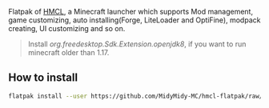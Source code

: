 Flatpak of [HMCL](https://github.com/huanghongxun/HMCL), a Minecraft launcher which supports Mod management, game customizing, auto installing(Forge, LiteLoader and OptiFine), modpack creating, UI customizing and so on.

> Install *org.freedesktop.Sdk.Extension.openjdk8*, if you want to run minecraft older than 1.17.  

## How to install

````bash
flatpak install --user https://github.com/MidyMidy-MC/hmcl-flatpak/raw/refs/heads/main/hmcl.flatpakref
````
